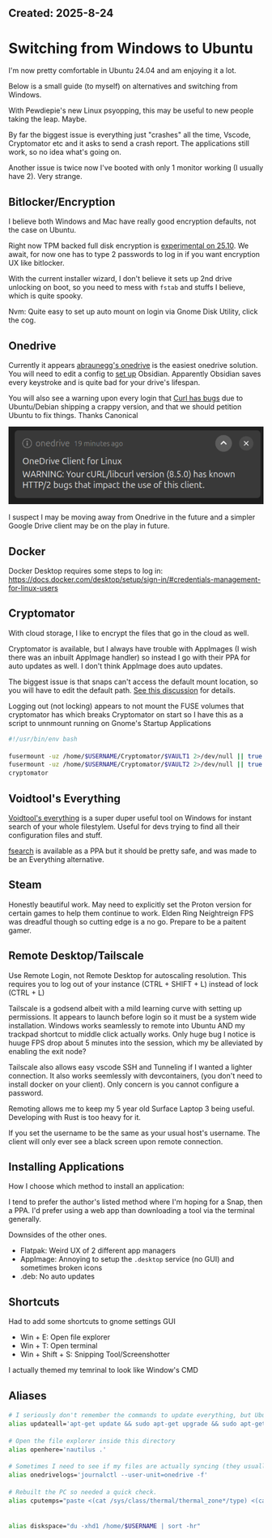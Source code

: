 Created: 2025-8-24
---

# Switching from Windows to Ubuntu

I'm now pretty comfortable in Ubuntu 24.04 and am enjoying it a lot.

Below is a small guide (to myself) on alternatives and switching from Windows.

With Pewdiepie's new Linux psyopping, this may be useful to new people taking the leap. Maybe.

By far the biggest issue is everything just "crashes" all the time, Vscode, Cryptomator etc and it asks to send a crash report. The applications still work, so no idea what's going on.

Another issue is twice now I've booted with only 1 monitor working (I usually have 2). Very strange.

## Bitlocker/Encryption

I believe both Windows and Mac have really good encryption defaults, not the case on Ubuntu.

Right now TPM backed full disk encryption is [experimental on 25.10](https://discourse.ubuntu.com/t/ubuntu-desktop-25-10-the-questing-quokka-roadmap/61159). We await, for now one has to type 2 passwords to log in if you want encryption UX like bitlocker.

With the current installer wizard, I don't believe it sets up 2nd drive unlocking on boot, so you need to mess with `fstab` and stuffs I believe, which is quite spooky.

Nvm: Quite easy to set up auto mount on login via Gnome Disk Utility, click the cog.

## Onedrive

Currently it appears [abraunegg's onedrive](https://github.com/abraunegg/onedrive) is the easiest onedrive solution. You will need to edit a config to [set up](https://github.com/abraunegg/onedrive/blob/b4179d1f27ea8a3800f003b12fe3a8c6a89e7a80/docs/usage.md#compatibility-with-obsidian) Obsidian. Apparently Obsidian saves every keystroke and is quite bad for your drive's lifespan. 

You will also see a warning upon every login that [Curl has bugs](https://github.com/abraunegg/onedrive/discussions/2997) due to Ubuntu/Debian shipping a crappy version, and that we should petition Ubuntu to fix things. Thanks Canonical

![OneDrive Warning that Curl is out of date](onedrivewarning.png)

I suspect I may be moving away from Onedrive in the future and a simpler Google Drive client may be on the play in future.

## Docker

Docker Desktop requires some steps to log in:
https://docs.docker.com/desktop/setup/sign-in/#credentials-management-for-linux-users

## Cryptomator

With cloud storage, I like to encrypt the files that go in the cloud as well.

Cryptomator is available, but I always have trouble with AppImages (I wish there was an inbuilt AppImage handler) so instead I go with their PPA for auto updates as well. I don't think AppImage does auto updates.

The biggest issue is that snaps can't access the default mount location, so you will have to edit the default path. [See this discussion](https://github.com/cryptomator/cryptomator/discussions/3922) for details.

Logging out (not locking) appears to not mount the FUSE volumes that cryptomator has which breaks Cryptomator on start so I have this as a script to unnmount running on Gnome's Startup Applications

```bash
#!/usr/bin/env bash

fusermount -uz /home/$USERNAME/Cryptomator/$VAULT1 2>/dev/null || true
fusermount -uz /home/$USERNAME/Cryptomator/$VAULT2 2>/dev/null || true
cryptomator
```

## Voidtool's Everything

[Voidtool's everything](https://www.voidtools.com/) is a super duper useful tool on Windows for instant search of your whole filestylem. Useful for devs trying to find all their configuration files and stuff.

[fsearch](https://github.com/cboxdoerfer/fsearch) is available as a PPA but it should be pretty safe, and was made to be an Everything alternative.

## Steam

Honestly beautiful work. May need to explicitly set the Proton version for certain games to help them continue to work. Elden Ring Neightreign FPS was dreadful though so cutting edge is a no go. Prepare to be a paitent gamer.

## Remote Desktop/Tailscale

Use Remote Login, not Remote Desktop for autoscaling resolution. This requires you to log out of your instance (CTRL + SHIFT + L) instead of lock (CTRL + L)

Tailscale is a godsend albeit with a mild learning curve with setting up permissions. It appears to launch before login so it must be a system wide installation. Windows works seamlessly to remote into Ubuntu AND my trackpad shortcut to middle click actually works. Only huge bug I notice is huuge FPS drop about 5 minutes into the session, which my be alleviated by enabling the exit node?

Tailscale also allows easy vscode SSH and Tunneling if I wanted a lighter connection. It also works seemlessly with devcontainers, (you don't need to install docker on your client). Only concern is you cannot configure a password.

Remoting allows me to keep my 5 year old Surface Laptop 3 being useful. Developing with Rust is too heavy for it. 

If you set the username to be the same as your usual host's username. The client will only ever see a black screen upon remote connection.

## Installing Applications

How I choose which method to install an application:

I tend to prefer the author's listed method where I'm hoping for a Snap, then a PPA. I'd prefer using a web app than downloading a tool via the terminal generally.

Downsides of the other ones.
- Flatpak: Weird UX of 2 different app managers
- AppImage: Annoying to setup the `.desktop` service (no GUI) and sometimes broken icons
- .deb: No auto updates

## Shortcuts

Had to add some shortcuts to gnome settings GUI

- Win + E: Open file explorer
- Win + T: Open terminal
- Win + Shift + S: Snipping Tool/Screenshotter

I actually themed my temrinal to look like Window's CMD

## Aliases

```bash
# I seriously don't remember the commands to update everything, but Ubuntu does this regularly by itself so this is uneeded
alias updateall='apt-get update && sudo apt-get upgrade && sudo apt-get dist-upgrade'

# Open the file explorer inside this directory
alias openhere='nautilus .'

# Sometimes I need to see if my files are actually syncing (they usually are)
alias onedrivelogs='journalctl --user-unit=onedrive -f'

# Rebuilt the PC so needed a quick check.
alias cputemps="paste <(cat /sys/class/thermal/thermal_zone*/type) <(cat /sys/class/thermal/thermal_zone*/temp) | column -s $'\t' -t | sed 's/\(.\)..$/.\1°C/'"


alias diskspace="du -xhd1 /home/$USERNAME | sort -hr"
```



